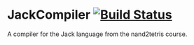 # JackCompiler [![Build Status](https://travis-ci.org/mfl28/JackCompiler.svg?branch=master)](https://travis-ci.org/mfl28/JackCompiler)
A compiler for the Jack language from the nand2tetris course.

